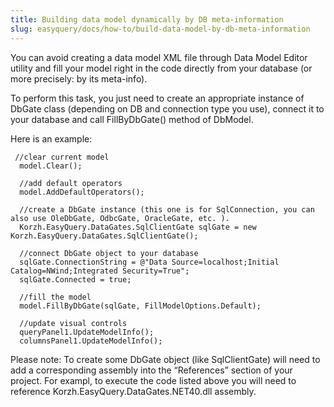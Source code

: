 ```yaml
---
title: Building data model dynamically by DB meta-information
slug: easyquery/docs/how-to/build-data-model-by-db-meta-information
---
```



You can avoid creating a data model XML file through Data Model Editor utility and fill your model right in the code directly from your database (or more precisely: by its meta-info).

To perform this task, you just need to create an appropriate instance of DbGate class (depending on DB and connection type you use), connect it to your database and call FillByDbGate() method of DbModel.

Here is an example: 

```
 //clear current model
  model.Clear();
 
  //add default operators
  model.AddDefaultOperators();
 
  //create a DbGate instance (this one is for SqlConnection, you can also use OleDbGate, OdbcGate, OracleGate, etc. ).
  Korzh.EasyQuery.DataGates.SqlClientGate sqlGate = new Korzh.EasyQuery.DataGates.SqlClientGate();
 
  //connect DbGate object to your database
  sqlGate.ConnectionString = @"Data Source=localhost;Initial Catalog=NWind;Integrated Security=True";
  sqlGate.Connected = true;
 
  //fill the model
  model.FillByDbGate(sqlGate, FillModelOptions.Default);
 
  //update visual controls 
  queryPanel1.UpdateModelInfo();
  columnsPanel1.UpdateModelInfo();
```

Please note: To create some DbGate object (like SqlClientGate) will need to add a corresponding assembly into the “References” section of your project. For exampl, to execute the code listed above you will need to reference Korzh.EasyQuery.DataGates.NET40.dll assembly.